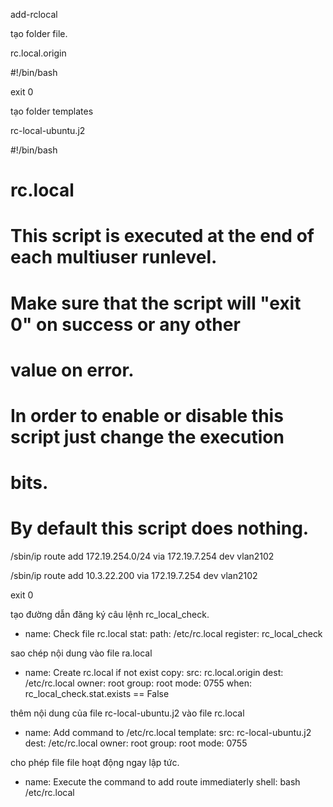 
add-rclocal

tạo folder file.

rc.local.origin

#!/bin/bash

exit 0

tạo folder templates

rc-local-ubuntu.j2

#!/bin/bash
#
# rc.local
#
# This script is executed at the end of each multiuser runlevel.
# Make sure that the script will "exit 0" on success or any other
# value on error.
#
# In order to enable or disable this script just change the execution
# bits.
#
# By default this script does nothing.

/sbin/ip route add 172.19.254.0/24 via 172.19.7.254 dev vlan2102

/sbin/ip route add 10.3.22.200 via 172.19.7.254 dev vlan2102

exit 0



tạo đường dẫn đăng ký câu lệnh rc_local_check.

- name: Check file rc.local
  stat:
    path: /etc/rc.local
  register: rc_local_check


sao chép nội dung vào file ra.local

- name: Create rc.local if not exist
 copy:
    src: rc.local.origin
    dest: /etc/rc.local
    owner: root
    group: root
    mode: 0755
  when: rc_local_check.stat.exists == False


thêm nội dung của file  rc-local-ubuntu.j2 vào file  rc.local

- name: Add command to /etc/rc.local
  template:
    src: rc-local-ubuntu.j2
    dest: /etc/rc.local
    owner: root
    group: root
    mode: 0755

cho phép file file hoạt động ngay lập tức.

- name: Execute the command to add route immediaterly
  shell: bash /etc/rc.local




